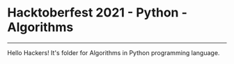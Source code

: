 # Hacktoberfest 2021 - Python - Algorithms
___
Hello Hackers! It's folder for Algorithms in Python programming language.